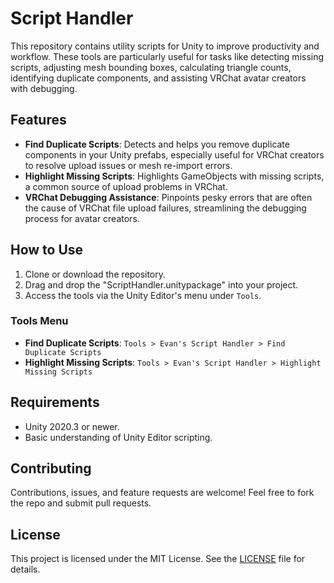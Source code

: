 # Script Handler

This repository contains utility scripts for Unity to improve productivity and workflow. These tools are particularly useful for tasks like detecting missing scripts, adjusting mesh bounding boxes, calculating triangle counts, identifying duplicate components, and assisting VRChat avatar creators with debugging.

## Features
- **Find Duplicate Scripts**: Detects and helps you remove duplicate components in your Unity prefabs, especially useful for VRChat creators to resolve upload issues or mesh re-import errors.
- **Highlight Missing Scripts**: Highlights GameObjects with missing scripts, a common source of upload problems in VRChat.
- **VRChat Debugging Assistance**: Pinpoints pesky errors that are often the cause of VRChat file upload failures, streamlining the debugging process for avatar creators.

## How to Use
1. Clone or download the repository.
2. Drag and drop the "ScriptHandler.unitypackage" into your project.
3. Access the tools via the Unity Editor's menu under `Tools`.

### Tools Menu
- **Find Duplicate Scripts**: `Tools > Evan's Script Handler > Find Duplicate Scripts`
- **Highlight Missing Scripts**: `Tools > Evan's Script Handler > Highlight Missing Scripts`

## Requirements
- Unity 2020.3 or newer.
- Basic understanding of Unity Editor scripting.

## Contributing
Contributions, issues, and feature requests are welcome! Feel free to fork the repo and submit pull requests.

## License
This project is licensed under the MIT License. See the [LICENSE](LICENSE) file for details.

